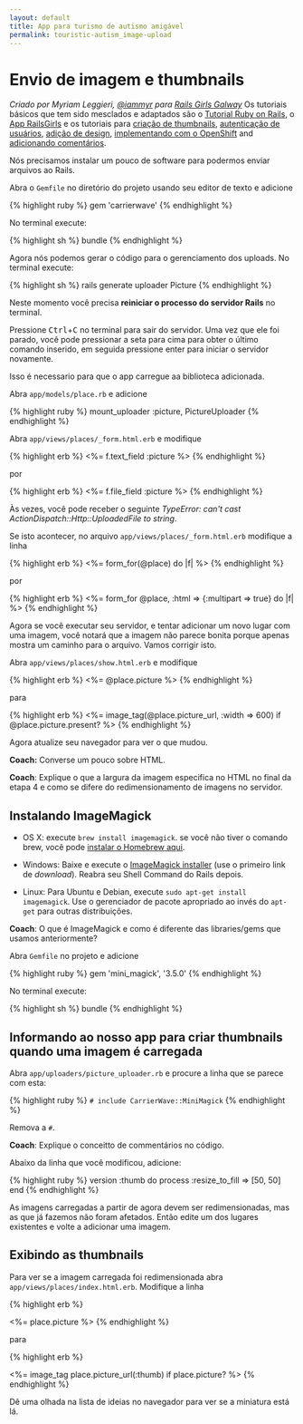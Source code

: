```yaml
---
layout: default
title: App para turismo de autismo amigável 
permalink: touristic-autism_image-upload
---
```


# Envio de imagem e thumbnails

*Criado por Myriam Leggieri, [@iammyr](https://twitter.com/iammyr)*
*para [Rails Girls Galway](https://github.com/RailsGirlsGalway)*
Os tutoriais básicos que tem sido mesclados e adaptados são o [Tutorial Ruby on Rails](http://www.railstutorial.org/book), o [App RailsGirls](http://guides.railsgirls.com/app/) e os tutoriais para [criação de thumbnails](http://guides.railsgirls.com/thumbnails), [autenticação de usuários](http://guides.railsgirls.com/devise/), [adição de design](http://guides.railsgirls.com/design), [implementando com o OpenShift](http://guides.railsgirls.com/openshift/) and [adicionando comentários](http://guides.railsgirls.com/commenting).


Nós precisamos instalar um pouco de software para podermos enviar arquivos ao Rails.

Abra o `Gemfile` no diretório do projeto usando seu editor de texto e adicione

{% highlight ruby %}
gem 'carrierwave'
{% endhighlight %}


No terminal execute:

{% highlight sh %}
bundle
{% endhighlight %}

Agora nós podemos gerar o código para o gerenciamento dos uploads. No terminal execute: 

{% highlight sh %}
rails generate uploader Picture
{% endhighlight %}

Neste momento você precisa **reiniciar o processo do servidor Rails** no terminal.

Pressione <kbd>Ctrl</kbd>+<kbd>C</kbd> no terminal para sair do servidor. Uma vez que ele foi parado, você pode pressionar a seta para cima para obter o último comando inserido, em seguida pressione enter para iniciar o servidor novamente.

Isso é necessario para que o app carregue aa biblioteca adicionada.

Abra `app/models/place.rb` e adicione

{% highlight ruby %}
mount_uploader :picture, PictureUploader
{% endhighlight %}

Abra `app/views/places/_form.html.erb` e modifique

{% highlight erb %}
<%= f.text_field :picture %>
{% endhighlight %}

por

{% highlight erb %}
<%= f.file_field :picture %>
{% endhighlight %}

Às vezes, você pode receber o seguinte *TypeError: can't cast ActionDispatch::Http::UploadedFile to string*.

Se isto acontecer, no arquivo `app/views/places/_form.html.erb` modifique a linha

{% highlight erb %}
<%= form_for(@place) do |f| %>
{% endhighlight %}

por

{% highlight erb %}
<%= form_for @place, :html => {:multipart => true} do |f| %>
{% endhighlight %}

Agora se você executar seu servidor, e tentar adicionar um novo lugar com uma imagem, você notará que a imagem não parece bonita porque apenas mostra um caminho para o arquivo. Vamos corrigir isto.

Abra `app/views/places/show.html.erb` e modifique

{% highlight erb %}
<%= @place.picture %>
{% endhighlight %}

para

{% highlight erb %}
<%= image_tag(@place.picture_url, :width => 600) if @place.picture.present? %>
{% endhighlight %}

Agora atualize seu navegador para ver o que mudou.

**Coach:** Converse um pouco sobre HTML.

__Coach__: Explique o que a largura da imagem especifica no HTML no final da etapa 4 e como se difere do redimensionamento de imagens no servidor.

## Instalando ImageMagick

* OS X: execute `brew install imagemagick`. se você não tiver o comando brew, você pode [instalar o Homebrew aqui][in-homebrew].
* Windows: Baixe e execute o [ImageMagick installer][im-win] (use o primeiro link
  de *download*). Reabra seu Shell Command do Rails depois.
* Linux: Para Ubuntu e Debian, execute `sudo apt-get install imagemagick`. Use o gerenciador
  de pacote apropriado ao invés do `apt-get` para outras distribuições.

  [im-win]: http://www.imagemagick.org/script/binary-releases.php?ImageMagick=vkv0r0at8sjl5qo91788rtuvs3#windows
  [in-homebrew]: http://mxcl.github.io/homebrew/

__Coach__: O que é ImageMagick e como é diferente das libraries/gems que
usamos anteriormente?

Abra `Gemfile` no projeto e adicione

{% highlight ruby %}
gem 'mini_magick', '3.5.0'
{% endhighlight %}

No terminal execute:

{% highlight sh %}
bundle
{% endhighlight %}

## Informando ao nosso app para criar thumbnails quando uma imagem é carregada

Abra `app/uploaders/picture_uploader.rb` e procure a linha que se parece com esta:

{% highlight ruby %}
  `# include CarrierWave::MiniMagick`
{% endhighlight %}

Remova a `#`.

__Coach__: Explique o conceitto de commentários no código.

Abaixo da linha que você modificou, adicione:

{% highlight ruby %}
version :thumb do
  process :resize_to_fill => [50, 50]
end
{% endhighlight %}

As imagens carregadas a partir de agora devem ser redimensionadas, mas as que já fazemos
não foram afetados. Então edite um dos lugares existentes e volte a adicionar uma imagem.

## Exibindo as thumbnails

Para ver se a imagem carregada foi redimensionada abra
`app/views/places/index.html.erb`. Modifique a linha

{% highlight erb %}
<td><%= place.picture %></td>
{% endhighlight %}

para

{% highlight erb %}
<td><%= image_tag place.picture_url(:thumb) if place.picture? %></td>
{% endhighlight %}

Dê uma olhada na lista de ideias no navegador para ver se a miniatura está lá.

